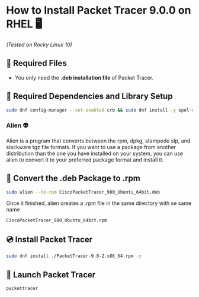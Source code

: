 
# How to Install Packet Tracer 9.0.0 on RHEL 🖥️
_(Tested on Rocky Linux 10)_

## 📂 Required Files
- You only need the **.deb installation file** of Packet Tracer.

## 🔧 Required Dependencies and Library Setup
```bash
sudo dnf config-manager --set-enabled crb && sudo dnf install -y epel-release alien fuse3 fuse-overlayfs fuse fuse-libs mesa-libGL mesa-libGLU mesa-libEGL libglvnd-opengl qt5-qtwebkit qt5-qtmultimedia qt5-qtlocation qt5-qtscript qt5-qtbase qt5-qtx11extras qt5-qttools
```
### Alien 👽 

Alien is a program that converts between the rpm, dpkg, stampede slp, and slackware tgz file formats. If you want to use a package from another distribution than the one you have installed on your system, you can use alien to convert it to your preferred package format and install it.

## 🔄 Convert the .deb Package to .rpm
```bash
sudo alien --to-rpm CiscoPacketTracer_900_Ubuntu_64bit.deb
```
Once it finished, alien creates a .rpm file in the same directory with se same name
```
CiscoPacketTracer_900_Ubuntu_64bit.rpm
```

## 💿 Install Packet Tracer
```bash
sudo dnf install ./PacketTracer-9.0-2.x86_64.rpm -y
```

## 🚀 Launch Packet Tracer
```bash
packettracer
```

